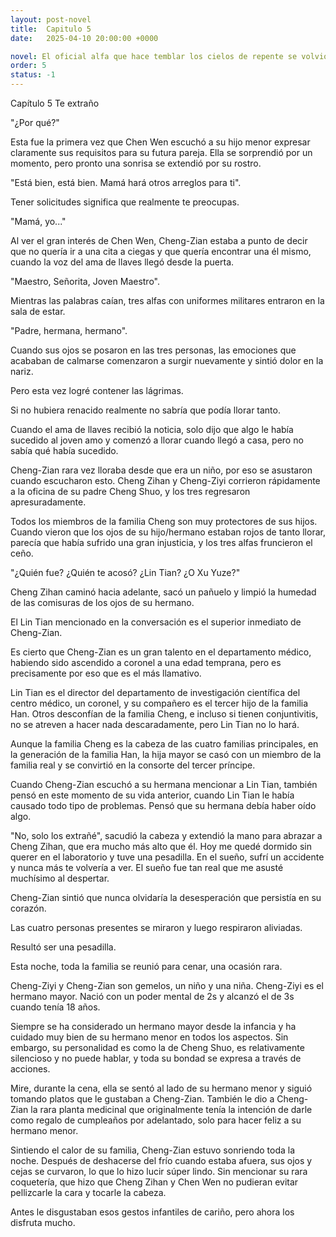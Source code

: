 ```yaml
---
layout: post-novel
title:  Capitulo 5
date:   2025-04-10 20:00:00 +0000

novel: El oficial alfa que hace temblar los cielos de repente se volvió dulce
order: 5
status: -1
---
```


Capítulo 5 Te extraño

"¿Por qué?"

Esta fue la primera vez que Chen Wen escuchó a su hijo menor expresar claramente sus requisitos para su futura pareja. Ella se sorprendió por un momento, pero pronto una sonrisa se extendió por su rostro.

"Está bien, está bien. Mamá hará otros arreglos para ti".

Tener solicitudes significa que realmente te preocupas.

"Mamá, yo..."

Al ver el gran interés de Chen Wen, Cheng-Zian estaba a punto de decir que no quería ir a una cita a ciegas y que quería encontrar una él mismo, cuando la voz del ama de llaves llegó desde la puerta.

"Maestro, Señorita, Joven Maestro".

Mientras las palabras caían, tres alfas con uniformes militares entraron en la sala de estar.

"Padre, hermana, hermano".

Cuando sus ojos se posaron en las tres personas, las emociones que acababan de calmarse comenzaron a surgir nuevamente y sintió dolor en la nariz.

Pero esta vez logré contener las lágrimas.

Si no hubiera renacido realmente no sabría que podía llorar tanto.

Cuando el ama de llaves recibió la noticia, solo dijo que algo le había sucedido al joven amo y comenzó a llorar cuando llegó a casa, pero no sabía qué había sucedido.

Cheng-Zian rara vez lloraba desde que era un niño, por eso se asustaron cuando escucharon esto. Cheng Zihan y Cheng-Ziyi corrieron rápidamente a la oficina de su padre Cheng Shuo, y los tres regresaron apresuradamente.

Todos los miembros de la familia Cheng son muy protectores de sus hijos. Cuando vieron que los ojos de su hijo/hermano estaban rojos de tanto llorar, parecía que había sufrido una gran injusticia, y los tres alfas fruncieron el ceño.

"¿Quién fue? ¿Quién te acosó? ¿Lin Tian? ¿O Xu Yuze?"

Cheng Zihan caminó hacia adelante, sacó un pañuelo y limpió la humedad de las comisuras de los ojos de su hermano.

El Lin Tian mencionado en la conversación es el superior inmediato de Cheng-Zian.

Es cierto que Cheng-Zian es un gran talento en el departamento médico, habiendo sido ascendido a coronel a una edad temprana, pero es precisamente por eso que es el más llamativo.

Lin Tian es el director del departamento de investigación científica del centro médico, un coronel, y su compañero es el tercer hijo de la familia Han. Otros desconfían de la familia Cheng, e incluso si tienen conjuntivitis, no se atreven a hacer nada descaradamente, pero Lin Tian no lo hará.

Aunque la familia Cheng es la cabeza de las cuatro familias principales, en la generación de la familia Han, la hija mayor se casó con un miembro de la familia real y se convirtió en la consorte del tercer príncipe.

Cuando Cheng-Zian escuchó a su hermana mencionar a Lin Tian, también pensó en este momento de su vida anterior, cuando Lin Tian le había causado todo tipo de problemas. Pensó que su hermana debía haber oído algo.

"No, solo los extrañé", sacudió la cabeza y extendió la mano para abrazar a Cheng Zihan, que era mucho más alto que él. Hoy me quedé dormido sin querer en el laboratorio y tuve una pesadilla. En el sueño, sufrí un accidente y nunca más te volvería a ver. El sueño fue tan real que me asusté muchísimo al despertar.

Cheng-Zian sintió que nunca olvidaría la desesperación que persistía en su corazón.

Las cuatro personas presentes se miraron y luego respiraron aliviadas.

Resultó ser una pesadilla.

Esta noche, toda la familia se reunió para cenar, una ocasión rara.

Cheng-Ziyi y Cheng-Zian son gemelos, un niño y una niña. Cheng-Ziyi es el hermano mayor. Nació con un poder mental de 2s y alcanzó el de 3s cuando tenía 18 años.

Siempre se ha considerado un hermano mayor desde la infancia y ha cuidado muy bien de su hermano menor en todos los aspectos. Sin embargo, su personalidad es como la de Cheng Shuo, es relativamente silencioso y no puede hablar, y toda su bondad se expresa a través de acciones.

Mire, durante la cena, ella se sentó al lado de su hermano menor y siguió tomando platos que le gustaban a Cheng-Zian. También le dio a Cheng-Zian la rara planta medicinal que originalmente tenía la intención de darle como regalo de cumpleaños por adelantado, solo para hacer feliz a su hermano menor.

Sintiendo el calor de su familia, Cheng-Zian estuvo sonriendo toda la noche. Después de deshacerse del frío cuando estaba afuera, sus ojos y cejas se curvaron, lo que lo hizo lucir súper lindo. Sin mencionar su rara coquetería, que hizo que Cheng Zihan y Chen Wen no pudieran evitar pellizcarle la cara y tocarle la cabeza.

Antes le disgustaban esos gestos infantiles de cariño, pero ahora los disfruta mucho.





